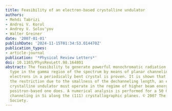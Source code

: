 ```yaml
---
title: Feasibility of an electron-based crystalline undulator
authors:
- Mehdi Tabrizi
- Andrei V. Korol
- Andrey V. Solov'yov
- Walter Greiner
date: '2007-01-01'
publishDate: '2024-11-15T01:34:53.014470Z'
publication_types:
- article-journal
publication: '*Physical Review Letters*'
doi: 10.1103/PhysRevLett.98.164801
abstract: The feasibility to generate powerful monochromatic radiation of the undulator
  type in the gamma region of the spectrum by means of planar channeling of ultrarelativistic
  electrons in a periodically bent crystal is proven. It is shown that to overcome
  the restriction due to the smallness of the dechanneling length, an electron-based
  crystalline undulator must operate in the regime of higher beam energies than a
  positron-based one does. A numerical analysis is performed for a 50 GeV electron
  channeling in Si along the (111) crystallographic planes. © 2007 The American Physical
  Society.
---
```

